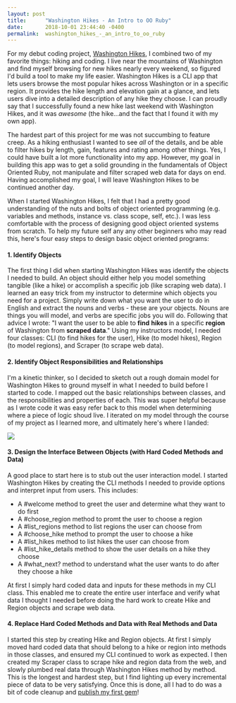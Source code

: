 ```yaml
---
layout: post
title:      "Washington Hikes - An Intro to OO Ruby"
date:       2018-10-01 23:44:40 -0400
permalink:  washington_hikes_-_an_intro_to_oo_ruby
---
```



For my debut coding project, [Washington Hikes](https://github.com/efkarst/washington-hikes-cli), I combined two of my favorite things: hiking and coding. I live near the mountains of Washington and find myself browsing for new hikes nearly every weekend, so figured I'd build a tool to make my life easier. Washington Hikes is a CLI app that lets users browse the most popular hikes across Washington or in a specific region. It provides the hike length and elevation gain at a glance, and lets users dive into a detailed description of any hike they choose. I can proudly say that I successfully found a new hike last weekend with Washington Hikes, and it was *awesome* (the hike...and the fact that I found it with my own app).

The hardest part of this project for me was not succumbing to feature creep. As a hiking enthusiast I wanted to see *all* of the details, and be able to filter hikes by length, gain, features and rating among other things. Yes, I could have built a lot more functionality into my app. However, my goal in building this app was to get a solid grounding in the fundamentals of Object Oriented Ruby, not manipulate and filter scraped web data for days on end. Having accomplished my goal, I will leave Washington Hikes to be continued another day. 

When I started Washington Hikes, I felt that I had a pretty good understanding of the nuts and bolts of object oriented programming (e.g. variables and methods, instance vs. class scope, self, etc.). I was less comfortable with the process of designing good object oriented systems from scratch. To help my future self any any other beginners who may read this, here's four easy steps to design basic object oriented programs:

#### **1. Identify Objects**
The first thing I did when starting Washington Hikes was identify the objects I needed to build. An object should either help you model something tangible (like a hike) or accomplish a specific job (like scraping web data). I learned an easy trick from my instructor to determine which objects you need for a project. Simply write down what you want the user to do in English and extract the nouns and verbs - these are your objects. Nouns are things you will model, and verbs are specific jobs you will do. Following that advice I wrote: "I want the user to be able to **find** **hikes** in a specific **region** of Washington from **scraped data**." Using my instructors model, I needed four classes: CLI (to find hikes for the user), Hike (to model hikes), Region (to model regions), and Scraper (to scrape web data).


#### **2. Identify Object Responsibilities and Relationships**
I'm a kinetic thinker, so I decided to sketch out a rough domain model for Washington Hikes to ground myself in what I needed to build before I started to code. I mapped out the basic relationships between classes, and the responsibilities and properties of each. This was super helpful because as I wrote code it was easy refer back to this model when determining where a piece of logic shoud live. I iterated on my model through the course of my project as I learned more, and ultimately here's where I landed: 

![](https://ydy0ga.bn.files.1drv.com/y4m5zyJpFWwadIadK_wTa0RU5hx8Eum1yn20zUXXCmfI9SpNK2ZwAtGoKS55L6xCG0drkCLL-7KQVsb5dZ8JKZtdTSNxKDWBoLma2IdkZYSKLq01ZZKeCOMWgXm-ExFZUxklXNUxOQG4z2h9cSpb4X6m2t_bKl9T1AJ7uHZjXTyVFWs1MH-Jdgg4c2LJSb9rbt9Al4biMeSd1ZeWzKOxfy2dw?width=921&height=412&cropmode=none)


#### **3. Design the Interface Between Objects (with Hard Coded Methods and Data)**
A good place to start here is to stub out the user interaction model. I started Washington Hikes by creating the CLI methods I needed to provide options and interpret input from users. This includes:
* A #welcome method to greet the user and determine what they want to do first
* A #choose_region method to promt the user to choose a region
* A #list_regions method to list regions the user can choose from
* A #choose_hike method to prompt the user to choose a hike
* A #list_hikes method to list hikes the user can choose from
* A #list_hike_details method to show the user details on a hike they choose
* A #what_next? method to understand what the user wants to do after they choose a hike

At first I simply hard coded data and inputs for these methods in my CLI class. This enabled me to create the entire user interface and verify what data I thought I needed before doing the hard work to create Hike and Region objects and scrape web data.


#### **4. Replace Hard Coded Methods and Data with Real Methods and Data**
I started this step by creating Hike and Region objects. At first I simply moved hard coded data that should belong to a hike or region into methods in those classes, and ensured my CLI continued to work as expected. I then created my Scraper class to scrape hike and region data from the web, and slowly plumbed real data through Washington Hikes method by method. This is the longest and hardest step, but I find lighting up every incremental piece of data to be very satisfying.  Once this is done, all I had to do was a bit of code cleanup and [publish my first gem](https://rubygems.org/gems/washington_hikes)!




